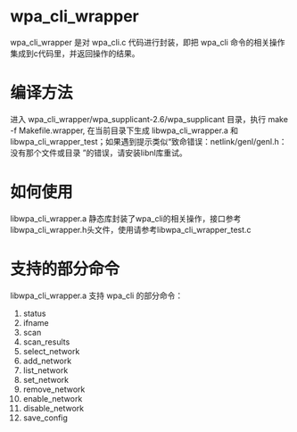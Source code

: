 # wpa_cli_wrapper
wpa_cli_wrapper 是对 wpa_cli.c 代码进行封装，即把 wpa_cli 命令的相关操作集成到c代码里，并返回操作的结果。

# 编译方法
进入 wpa_cli_wrapper/wpa_supplicant-2.6/wpa_supplicant 目录，执行 make -f Makefile.wrapper, 在当前目录下生成 libwpa_cli_wrapper.a 和 libwpa_cli_wrapper_test；如果遇到提示类似“致命错误：netlink/genl/genl.h：没有那个文件或目录 ”的错误，请安装libnl库重试。

# 如何使用
libwpa_cli_wrapper.a 静态库封装了wpa_cli的相关操作，接口参考libwpa_cli_wrapper.h头文件，使用请参考libwpa_cli_wrapper_test.c 

# 支持的部分命令
libwpa_cli_wrapper.a 支持 wpa_cli 的部分命令：
1. status
1. ifname
1. scan
1. scan_results
1. select_network
1. add_network
1. list_network
1. set_network 
1. remove_network
1. enable_network
1. disable_network
1. save_config

